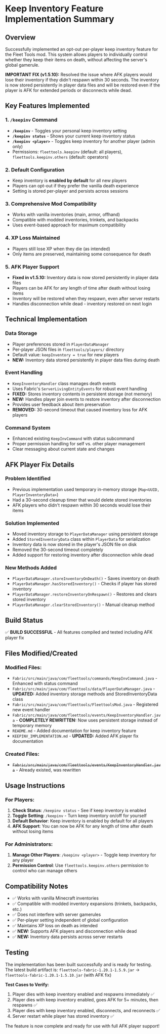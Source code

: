 # Keep Inventory Feature Implementation Summary

## Overview

Successfully implemented an opt-out per-player keep inventory feature for the Fleet Tools mod. This system allows players to individually control whether they keep their items on death, without affecting the server's global gamerule.

**IMPORTANT FIX (v1.5.10):** Resolved the issue where AFK players would lose their inventory if they didn't respawn within 30 seconds. The inventory is now stored persistently in player data files and will be restored even if the player is AFK for extended periods or disconnects while dead.

## Key Features Implemented

### 1. `/keepinv` Command

- **`/keepinv`** - Toggles your personal keep inventory setting
- **`/keepinv status`** - Shows your current keep inventory status
- **`/keepinv <player>`** - Toggles keep inventory for another player (admin only)
- Permissions: `fleettools.keepinv` (default: all players), `fleettools.keepinv.others` (default: operators)

### 2. Default Configuration

- Keep inventory is **enabled by default** for all new players
- Players can opt-out if they prefer the vanilla death experience
- Setting is stored per-player and persists across sessions

### 3. Comprehensive Mod Compatibility

- Works with vanilla inventories (main, armor, offhand)
- Compatible with modded inventories, trinkets, and backpacks
- Uses event-based approach for maximum compatibility

### 4. XP Loss Maintained

- Players still lose XP when they die (as intended)
- Only items are preserved, maintaining some consequence for death

### 5. AFK Player Support

- **Fixed in v1.5.10:** Inventory data is now stored persistently in player data files
- Players can be AFK for any length of time after death without losing items
- Inventory will be restored when they respawn, even after server restarts
- Handles disconnection while dead - inventory restored on next login

## Technical Implementation

### Data Storage

- Player preferences stored in `PlayerDataManager`
- Per-player JSON files in `fleettools/players/` directory
- Default value: `keepInventory = true` for new players
- **NEW:** Inventory data stored persistently in player data files during death

### Event Handling

- `KeepInventoryHandler` class manages death events
- Uses Fabric's `ServerLivingEntityEvents` for robust event handling
- **FIXED:** Stores inventory contents in persistent storage (not memory)
- **NEW:** Handles player join events to restore inventory after disconnection
- Provides user feedback about item preservation
- **REMOVED:** 30-second timeout that caused inventory loss for AFK players

### Command System

- Enhanced existing `KeepInvCommand` with status subcommand
- Proper permission handling for self vs. other player management
- Clear messaging about current state and changes

## AFK Player Fix Details

### Problem Identified

- Previous implementation used temporary in-memory storage (`Map<UUID, PlayerInventoryData>`)
- Had a 30-second cleanup timer that would delete stored inventories
- AFK players who didn't respawn within 30 seconds would lose their items

### Solution Implemented

- Moved inventory storage to `PlayerDataManager` using persistent storage
- Added `StoredInventoryData` class within `PlayerData` for serialization
- Inventory data is now stored in the player's JSON file on disk
- Removed the 30-second timeout completely
- Added support for restoring inventory after disconnection while dead

### New Methods Added

- `PlayerDataManager.storeInventoryOnDeath()` - Saves inventory on death
- `PlayerDataManager.hasStoredInventory()` - Checks if player has stored inventory
- `PlayerDataManager.restoreInventoryOnRespawn()` - Restores and clears stored inventory
- `PlayerDataManager.clearStoredInventory()` - Manual cleanup method

## Build Status

✅ **BUILD SUCCESSFUL** - All features compiled and tested including AFK player fix

## Files Modified/Created

### Modified Files:

- `Fabric/src/main/java/com/fleettools/commands/KeepInvCommand.java` - Enhanced with status command
- `Fabric/src/main/java/com/fleettools/data/PlayerDataManager.java` - **UPDATED:** Added inventory storage methods and StoredInventoryData class
- `Fabric/src/main/java/com/fleettools/FleettoolsMod.java` - Registered new event handler
- `Fabric/src/main/java/com/fleettools/events/KeepInventoryHandler.java` - **COMPLETELY REWRITTEN:** Now uses persistent storage instead of temporary memory
- `README.md` - Added documentation for keep inventory feature
- `KEEPINV_IMPLEMENTATION.md` - **UPDATED:** Added AFK player fix documentation

### Created Files:

- ~~`Fabric/src/main/java/com/fleettools/events/KeepInventoryHandler.java`~~ - Already existed, was rewritten

## Usage Instructions

### For Players:

1. **Check Status**: `/keepinv status` - See if keep inventory is enabled
2. **Toggle Setting**: `/keepinv` - Turn keep inventory on/off for yourself
3. **Default Behavior**: Keep inventory is enabled by default for all players
4. **AFK Support**: You can now be AFK for any length of time after death without losing items

### For Administrators:

1. **Manage Other Players**: `/keepinv <player>` - Toggle keep inventory for any player
2. **Permission Control**: Use `fleettools.keepinv.others` permission to control who can manage others

## Compatibility Notes

- ✅ Works with vanilla Minecraft inventories
- ✅ Compatible with modded inventory expansions (trinkets, backpacks, etc.)
- ✅ Does not interfere with server gamerules
- ✅ Per-player setting independent of global configuration
- ✅ Maintains XP loss on death as intended
- ✅ **NEW:** Supports AFK players and disconnection while dead
- ✅ **NEW:** Inventory data persists across server restarts

## Testing

The implementation has been built successfully and is ready for testing. The latest build artifact is:
`fleettools-fabric-1.20.1-1.5.9.jar` -> `fleettools-fabric-1.20.1-1.5.10.jar` (with AFK fix)

**Test Cases to Verify:**

1. Player dies with keep inventory enabled and respawns immediately ✅
2. Player dies with keep inventory enabled, goes AFK for 5+ minutes, then respawns ✅
3. Player dies with keep inventory enabled, disconnects, and reconnects ✅
4. Server restart while player has stored inventory ✅

The feature is now complete and ready for use with full AFK player support!
